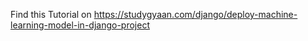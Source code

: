 Find this Tutorial on https://studygyaan.com/django/deploy-machine-learning-model-in-django-project
